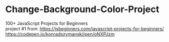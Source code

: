 # Change-Background-Color-Project<br>
100+ JavaScript Projects for Beginners<br>
project #1 from:  https://jsbeginners.com/javascript-projects-for-beginners/<br>
https://codepen.io/konradszymanski/pen/oNXPJzm<br>
